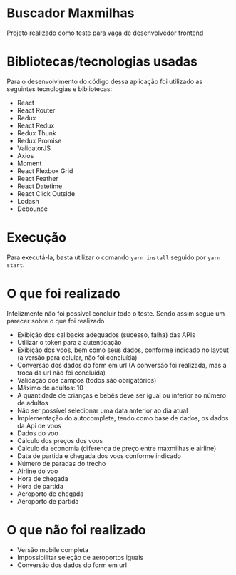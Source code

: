 # Buscador Maxmilhas

Projeto realizado como teste para vaga de desenvolvedor frontend

# Bibliotecas/tecnologias usadas

Para o desenvolvimento do código dessa aplicação foi utilizado as seguintes tecnologias e bibliotecas:

* React
* React Router
* Redux
* React Redux
* Redux Thunk
* Redux Promise
* ValidatorJS
* Axios
* Moment 
* React Flexbox Grid
* React Feather
* React Datetime
* React Click Outside
* Lodash
* Debounce

# Execução

Para executá-la, basta utilizar o comando `yarn install` seguido por `yarn start`.

# O que foi realizado

Infelizmente não foi possível concluir todo o teste. Sendo assim segue um parecer sobre o que foi realizado

* Exibição dos callbacks adequados (sucesso, falha) das APIs
* Utilizar o token para a autenticação
* Exibição dos voos, bem como seus dados, conforme indicado no layout (a versão para celular, não foi concluída)
* Conversão dos dados do form em url (A conversão foi realizada, mas a troca da url não foi concluída)
* Validação dos campos (todos são obrigatórios)
* Máximo de adultos: 10
* A quantidade de crianças e bebês deve ser igual ou inferior ao número de adultos
* Não ser possível selecionar uma data anterior ao dia atual
* Implementação do autocomplete, tendo como base de dados, os dados da Api de voos
* Dados do voo
* Cálculo dos preços dos voos
* Cálculo da economia (diferença de preço entre maxmilhas e airline)
* Data de partida e chegada dos voos conforme indicado
* Número de paradas do trecho
* Airline do voo
* Hora de chegada
* Hora de partida
* Aeroporto de chegada
* Aeroporto de partida

# O que não foi realizado

* Versão mobile completa
* Impossibilitar seleção de aeroportos iguais
* Conversão dos dados do form em url 